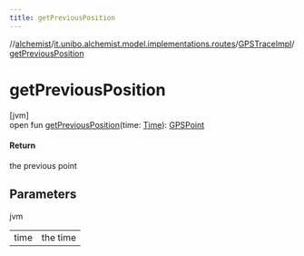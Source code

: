 ```yaml
---
title: getPreviousPosition
---
```

//[alchemist](../../../index.html)/[it.unibo.alchemist.model.implementations.routes](../index.html)/[GPSTraceImpl](index.html)/[getPreviousPosition](get-previous-position.html)



# getPreviousPosition



[jvm]\
open fun [getPreviousPosition](get-previous-position.html)(time: [Time](../../it.unibo.alchemist.model.interfaces/-time/index.html)): [GPSPoint](../../it.unibo.alchemist.model.interfaces/-g-p-s-point/index.html)



#### Return



the previous point



## Parameters


jvm

| | |
|---|---|
| time | the time |




